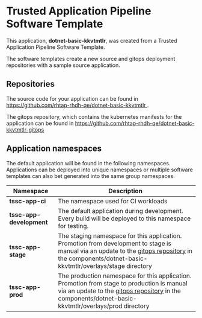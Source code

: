 # Trusted Application Pipeline Software Template

This application, **dotnet-basic-kkvtmtlr**, was created from a Trusted Application Pipeline Software Template.

The software templates create a new source and gitops deployment repositories with a sample source application. 

## Repositories

The source code for your application can be found in [https://github.com/rhtap-rhdh-qe/dotnet-basic-kkvtmtlr ](https://github.com/rhtap-rhdh-qe/dotnet-basic-kkvtmtlr ).
 
The gitops repository, which contains the kubernetes manifests for the application can be found in 
[https://github.com/rhtap-rhdh-qe/dotnet-basic-kkvtmtlr-gitops ](https://github.com/rhtap-rhdh-qe/dotnet-basic-kkvtmtlr-gitops ) 

## Application namespaces 

The default application will be found in the following namespaces. Applications can be deployed into unique namespaces or multiple software templates can also bet generated into the same group namespaces.  

|  Namespace   |  Description   |  
| -------- | -------- |
| **tssc-app-ci** | The namespace used for CI workloads |
| **tssc-app-development** | The default application during development. Every build will be deployed to this namespace for testing. |
| **tssc-app-stage** | The staging namespace for this application. Promotion from development to stage is manual via an update to the [gitops repository](https://github.com/rhtap-rhdh-qe/dotnet-basic-kkvtmtlr-gitops ) in the components/dotnet-basic-kkvtmtlr/overlays/stage directory |
| **tssc-app-prod** | The production namespace for this application. Promotion from stage to production is manual via an update to the [gitops repository](https://github.com/rhtap-rhdh-qe/dotnet-basic-kkvtmtlr-gitops ) in the components/dotnet-basic-kkvtmtlr/overlays/prod directory |